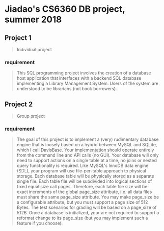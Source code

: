 # Jiadao's CS6360 DB project, summer 2018
## Project 1
> Individual project
### requirement
> This SQL programming project involves the creation of a database host application that interfaces with a backend SQL database implementing a Library Management System. Users of the system are understood to be librarians (not book borrowers). 

## Project 2
> Group project
### requirement
> The goal of this project is to implement a (very) rudimentary database engine that is loosely based on a hybrid between MySQL and SQLite, which I call DavisBase. Your implementation should operate entirely from the command line and API calls (no GUI). 
Your database will only need to support actions on a single table at a time, no joins or nested query functionality is required. Like MySQL's InnoDB data engine (SDL), your program will use file-per-table approach to physical storage. Each database table will be physically stored as a separate single file. Each table file will be subdivided into logical sections of fixed equal size call pages. Therefore, each table file size will be exact increments of the global page_size attribute, i.e. all data files must share the same page_size attribute. You may make page_size be a configurable attribute, but you must support a page size of 512 Bytes. The test scenarios for grading will be based on a page_size of 512B. Once a database is initialized, your are not required to support a reformat change to its page_size (but you may implement such a feature if you choose). 



